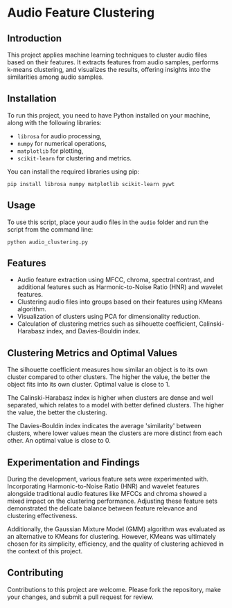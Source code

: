 
# Audio Feature Clustering

## Introduction
This project applies machine learning techniques to cluster audio files based on their features. It extracts features from audio samples, performs k-means clustering, and visualizes the results, offering insights into the similarities among audio samples.

## Installation
To run this project, you need to have Python installed on your machine, along with the following libraries:
- `librosa` for audio processing,
- `numpy` for numerical operations,
- `matplotlib` for plotting,
- `scikit-learn` for clustering and metrics.

You can install the required libraries using pip:
```
pip install librosa numpy matplotlib scikit-learn pywt
```

## Usage
To use this script, place your audio files in the `audio` folder and run the script from the command line:
```
python audio_clustering.py
```

## Features
- Audio feature extraction using MFCC, chroma, spectral contrast, and additional features such as Harmonic-to-Noise Ratio (HNR) and wavelet features.
- Clustering audio files into groups based on their features using KMeans algorithm.
- Visualization of clusters using PCA for dimensionality reduction.
- Calculation of clustering metrics such as silhouette coefficient, Calinski-Harabasz index, and Davies-Bouldin index.

## Clustering Metrics and Optimal Values
The silhouette coefficient measures how similar an object is to its own cluster compared to other clusters. The higher the value, the better the object fits into its own cluster. Optimal value is close to 1.

The Calinski-Harabasz index is higher when clusters are dense and well separated, which relates to a model with better defined clusters. The higher the value, the better the clustering.

The Davies-Bouldin index indicates the average 'similarity' between clusters, where lower values mean the clusters are more distinct from each other. An optimal value is close to 0.

## Experimentation and Findings
During the development, various feature sets were experimented with. Incorporating Harmonic-to-Noise Ratio (HNR) and wavelet features alongside traditional audio features like MFCCs and chroma showed a mixed impact on the clustering performance. Adjusting these feature sets demonstrated the delicate balance between feature relevance and clustering effectiveness.

Additionally, the Gaussian Mixture Model (GMM) algorithm was evaluated as an alternative to KMeans for clustering. However, KMeans was ultimately chosen for its simplicity, efficiency, and the quality of clustering achieved in the context of this project.

## Contributing
Contributions to this project are welcome. Please fork the repository, make your changes, and submit a pull request for review.
